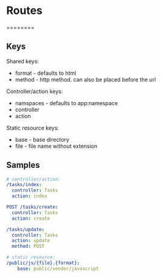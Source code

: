 # Routes
========

## Keys

Shared keys:
* format - defaults to html
* method - http method. can also be placed before the url

Controller/action keys:
* namspaces - defaults to app:namespace
* controller
* action

Static resource keys:
* base - base directory
* file - file name without extension

## Samples

```yaml
# controller/action:
/tasks/index:
  controller: Tasks
  action: index

POST /tasks/create:
  controller: Tasks
  action: create

/tasks/update:
  controller: Tasks
  action: update
  method: POST

# static resource:
/public/js/{file}.{format}:
    base: public/vendor/javascript
```

